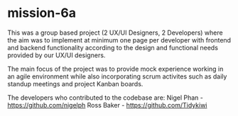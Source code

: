 # mission-6a

This was a group based project (2 UX/UI Designers, 2 Developers) where the aim was to implement at minimum one page per developer with frontend and backend functionality according to the design and functional needs provided by our UX/UI designers.

The main focus of the project was to provide mock experience working in an agile environment while also incorporating scrum activites such as daily standup meetings and project Kanban boards.

The developers who contributed to the codebase are:
Nigel Phan - https://github.com/nigelph
Ross Baker - https://github.com/Tidykiwi
